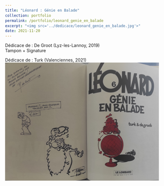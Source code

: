 ```yaml
---
title: "Léonard : Génie en Balade"
collection: portfolio
permalink: /portfolio/leonard_genie_en_balade
excerpt: "<img src='../dedicace/leonard_genie_en_balade.jpg'>"
date: 2021-11-20
---
```


Dédicace de : De Groot (Lyz-les-Lannoy, 2019)<br>Tampon + Signature

Dédicace de : Turk (Valenciennes, 2021)
<img src='../dedicace/leonard_genie_en_balade.jpg'>
